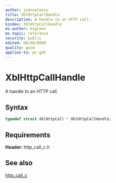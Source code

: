 ```yaml
---
author: joannaleecy
title: XblHttpCallHandle
description: A handle to an HTTP call.
kindex: XblHttpCallHandle
ms.author: migreen
ms.topic: reference
security: public
edited: 00/00/0000
quality: good
applies-to: pc-gdk
---
```


# XblHttpCallHandle  

A handle to an HTTP call.    

## Syntax  
  
```cpp
typedef struct XblHttpCall * XblHttpCallHandle;  
```  

## Requirements  
  
**Header:** http_call_c.h
  
## See also  
[http_call_c](../http_call_c_members.md)  
  
  